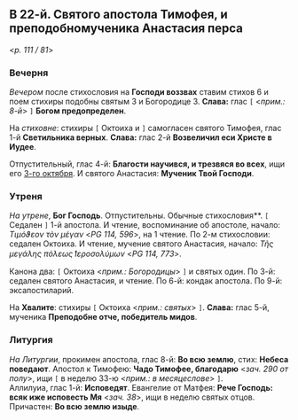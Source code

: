 ## В 22-й. Святого апостола Тимофея, и преподобномученика Анастасия перса

<*p. 111 / 81*>

### Вечерня

*Вечером* после стихословия на **Господи воззвах** ставим стихов 6 и поем стихиры подобны святым 3 и 
Богородице 3. **Слава:** глас `[` <*прим.: 8-й*> `]` **Богом предопределен**.  

На *стиховне*: стихиры `[` Октоиха и `]` самогласен святого Тимофея, глас 1-й **Светильника верных**. 
**Слава:** глас 2-й **Возвеличил еси Христе в Иудее**.  

Отпустительный, глас 4-й: **Благости научився, и трезвяся во всех**, ищи его [3-го октября](../10_october/10_03_MES.ru.md). 
И святого Анастасия: **Мученик Твой Господи**.

### Утреня

*На утрене*, **Бог Господь**. Отпустительны. Обычные стихословия**. 
`[` Седален `]` 1-й апостола. И чтение, воспоминание об апостоле, начало: *Τιμόϑεον τὸν μέγαν* <*PG 114, 596*>, 
на 1 чтение. 
По 2-м стихословии: седален Октоиха. И чтение, мучение святого Анастасия, начало: 
*Τῆς μεγάλης πόλεως ̔Ιεροσολύμων* <*PG 114, 773*>.  

Канона два: `[` Октоиха <*прим.: Богородицы*> `]` и святых один. 
По 3-й: седален святого Анастасия, и чтение. 
По 6-й: кондак апостола. 
По 9-й: эксапостиларий. 

На **Хвалите**: стихиры `[` Октоиха <*прим.: святых*> `]`. **Слава:** глас 5-й, мученика 
**Преподобне отче, победитель мидов**.    

### Литургия

*На Литургии*, прокимен апостола, глас 8-й: **Во всю землю**, стих: **Небеса поведают**. 
Апостол к Тимофею: **Чадо Тимофее, благодарю** <*зач. 290 от полу*>, ищи `[` в неделю 33-ю 
<*прим.: в месяцеслове*> `]`.  
Аллилуиа, глас 1-й: **Исповедят**. 
Евангелие от Матфея: **Рече Господь: всяк иже исповесть Мя** <*зач. 38*>, ищи в неделю святых отцов. 
Причастен: **Во всю землю изыде**. 
